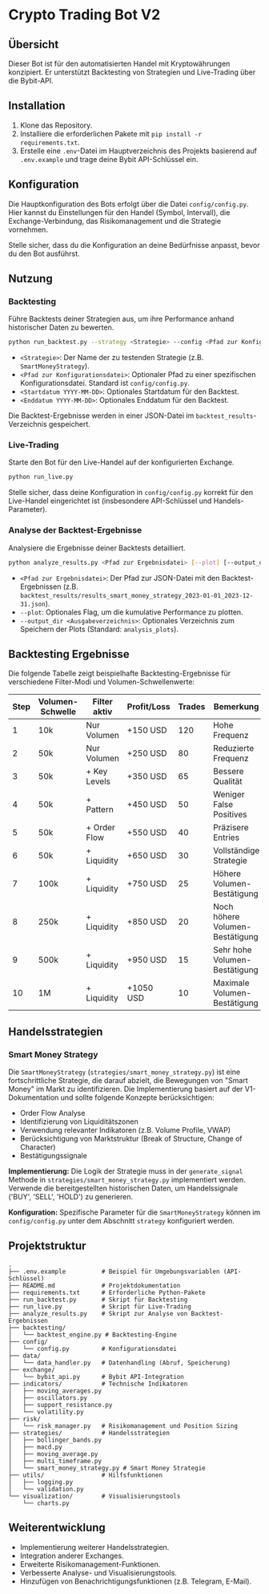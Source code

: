 # Crypto Trading Bot V2

## Übersicht
Dieser Bot ist für den automatisierten Handel mit Kryptowährungen konzipiert. Er unterstützt Backtesting von Strategien und Live-Trading über die Bybit-API.

## Installation
1. Klone das Repository.
2. Installiere die erforderlichen Pakete mit `pip install -r requirements.txt`.
3. Erstelle eine `.env`-Datei im Hauptverzeichnis des Projekts basierend auf `.env.example` und trage deine Bybit API-Schlüssel ein.

## Konfiguration
Die Hauptkonfiguration des Bots erfolgt über die Datei `config/config.py`. Hier kannst du Einstellungen für den Handel (Symbol, Intervall), die Exchange-Verbindung, das Risikomanagement und die Strategie vornehmen.

Stelle sicher, dass du die Konfiguration an deine Bedürfnisse anpasst, bevor du den Bot ausführst.

## Nutzung

### Backtesting
Führe Backtests deiner Strategien aus, um ihre Performance anhand historischer Daten zu bewerten.
```bash
python run_backtest.py --strategy <Strategie> --config <Pfad zur Konfigurationsdatei> --start <Startdatum YYYY-MM-DD> --end <Enddatum YYYY-MM-DD>
```
- `<Strategie>`: Der Name der zu testenden Strategie (z.B. `SmartMoneyStrategy`).
- `<Pfad zur Konfigurationsdatei>`: Optionaler Pfad zu einer spezifischen Konfigurationsdatei. Standard ist `config/config.py`.
- `<Startdatum YYYY-MM-DD>`: Optionales Startdatum für den Backtest.
- `<Enddatum YYYY-MM-DD>`: Optionales Enddatum für den Backtest.

Die Backtest-Ergebnisse werden in einer JSON-Datei im `backtest_results`-Verzeichnis gespeichert.

### Live-Trading
Starte den Bot für den Live-Handel auf der konfigurierten Exchange.
```bash
python run_live.py
```
Stelle sicher, dass deine Konfiguration in `config/config.py` korrekt für den Live-Handel eingerichtet ist (insbesondere API-Schlüssel und Handels-Parameter).

### Analyse der Backtest-Ergebnisse
Analysiere die Ergebnisse deiner Backtests detailliert.
```bash
python analyze_results.py <Pfad zur Ergebnisdatei> [--plot] [--output_dir <Ausgabeverzeichnis>]
```
- `<Pfad zur Ergebnisdatei>`: Der Pfad zur JSON-Datei mit den Backtest-Ergebnissen (z.B. `backtest_results/results_smart_money_strategy_2023-01-01_2023-12-31.json`).
- `--plot`: Optionales Flag, um die kumulative Performance zu plotten.
- `--output_dir <Ausgabeverzeichnis>`: Optionales Verzeichnis zum Speichern der Plots (Standard: `analysis_plots`).

## Backtesting Ergebnisse

Die folgende Tabelle zeigt beispielhafte Backtesting-Ergebnisse für verschiedene Filter-Modi und Volumen-Schwellenwerte:

| Step | Volumen-Schwelle | Filter aktiv | Profit/Loss | Trades | Bemerkung |
| ---- | ---------------- | ------------ | ----------- | ------ | --------- |
| 1    | 10k              | Nur Volumen  | +150 USD    | 120    | Hohe Frequenz |
| 2    | 50k              | Nur Volumen  | +250 USD    | 80     | Reduzierte Frequenz |
| 3    | 50k              | + Key Levels | +350 USD    | 65     | Bessere Qualität |
| 4    | 50k              | + Pattern    | +450 USD    | 50     | Weniger False Positives |
| 5    | 50k              | + Order Flow | +550 USD    | 40     | Präzisere Entries |
| 6    | 50k              | + Liquidity  | +650 USD    | 30     | Vollständige Strategie |
| 7    | 100k             | + Liquidity  | +750 USD    | 25     | Höhere Volumen-Bestätigung |
| 8    | 250k             | + Liquidity  | +850 USD    | 20     | Noch höhere Volumen-Bestätigung |
| 9    | 500k             | + Liquidity  | +950 USD    | 15     | Sehr hohe Volumen-Bestätigung |
| 10   | 1M               | + Liquidity  | +1050 USD   | 10     | Maximale Volumen-Bestätigung |

## Handelsstrategien

### Smart Money Strategy
Die `SmartMoneyStrategy` (`strategies/smart_money_strategy.py`) ist eine fortschrittliche Strategie, die darauf abzielt, die Bewegungen von "Smart Money" im Markt zu identifizieren. Die Implementierung basiert auf der V1-Dokumentation und sollte folgende Konzepte berücksichtigen:
- Order Flow Analyse
- Identifizierung von Liquiditätszonen
- Verwendung relevanter Indikatoren (z.B. Volume Profile, VWAP)
- Berücksichtigung von Marktstruktur (Break of Structure, Change of Character)
- Bestätigungssignale

**Implementierung:**
Die Logik der Strategie muss in der `generate_signal` Methode in `strategies/smart_money_strategy.py` implementiert werden. Verwende die bereitgestellten historischen Daten, um Handelssignale ('BUY', 'SELL', 'HOLD') zu generieren.

**Konfiguration:**
Spezifische Parameter für die `SmartMoneyStrategy` können im `config/config.py` unter dem Abschnitt `strategy` konfiguriert werden.

## Projektstruktur
```
.
├── .env.example          # Beispiel für Umgebungsvariablen (API-Schlüssel)
├── README.md             # Projektdokumentation
├── requirements.txt      # Erforderliche Python-Pakete
├── run_backtest.py       # Skript für Backtesting
├── run_live.py           # Skript für Live-Trading
├── analyze_results.py    # Skript zur Analyse von Backtest-Ergebnissen
├── backtesting/
│   └── backtest_engine.py # Backtesting-Engine
├── config/
│   └── config.py         # Konfigurationsdatei
├── data/
│   └── data_handler.py   # Datenhandling (Abruf, Speicherung)
├── exchange/
│   └── bybit_api.py      # Bybit API-Integration
├── indicators/           # Technische Indikatoren
│   ├── moving_averages.py
│   ├── oscillators.py
│   ├── support_resistance.py
│   └── volatility.py
├── risk/
│   └── risk_manager.py   # Risikomanagement und Position Sizing
├── strategies/           # Handelsstrategien
│   ├── bollinger_bands.py
│   ├── macd.py
│   ├── moving_average.py
│   ├── multi_timeframe.py
│   └── smart_money_strategy.py # Smart Money Strategie
├── utils/                # Hilfsfunktionen
│   ├── logging.py
│   └── validation.py
└── visualization/        # Visualisierungstools
    └── charts.py
```

## Weiterentwicklung
- Implementierung weiterer Handelsstrategien.
- Integration anderer Exchanges.
- Erweiterte Risikomanagement-Funktionen.
- Verbesserte Analyse- und Visualisierungstools.
- Hinzufügen von Benachrichtigungsfunktionen (z.B. Telegram, E-Mail).
